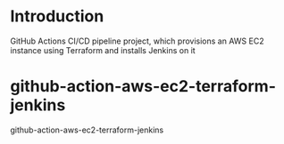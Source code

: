 # Introduction
GitHub Actions CI/CD pipeline project, which provisions an AWS EC2 instance using Terraform and installs Jenkins on it

# github-action-aws-ec2-terraform-jenkins
github-action-aws-ec2-terraform-jenkins